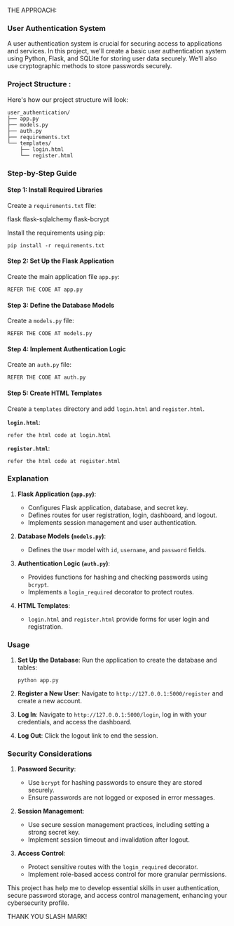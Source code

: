 THE APPROACH:

### User Authentication System

A user authentication system is crucial for securing access to applications and services. In this project, we'll create a basic user authentication system using Python, Flask, and SQLite for storing user data securely. We'll also use cryptographic methods to store passwords securely.

### Project Structure :

Here's how our project structure will look:
```
user_authentication/
├── app.py
├── models.py
├── auth.py
├── requirements.txt
└── templates/
    ├── login.html
    └── register.html
```

### Step-by-Step Guide 

#### Step 1: Install Required Libraries

Create a `requirements.txt` file:


flask
flask-sqlalchemy
flask-bcrypt


Install the requirements using pip:
```
pip install -r requirements.txt
```

#### Step 2: Set Up the Flask Application

Create the main application file `app.py`:

```REFER THE CODE AT app.py```

#### Step 3: Define the Database Models

Create a `models.py` file:

```REFER THE CODE AT models.py```

#### Step 4: Implement Authentication Logic

Create an `auth.py` file:

```REFER THE CODE AT auth.py```

#### Step 5: Create HTML Templates

Create a `templates` directory and add `login.html` and `register.html`.

**`login.html`**:

```refer the html code at login.html```

**`register.html`**:

```refer the html code at register.html```

### Explanation

1. **Flask Application (`app.py`)**:
   - Configures Flask application, database, and secret key.
   - Defines routes for user registration, login, dashboard, and logout.
   - Implements session management and user authentication.

2. **Database Models (`models.py`)**:
   - Defines the `User` model with `id`, `username`, and `password` fields.

3. **Authentication Logic (`auth.py`)**:
   - Provides functions for hashing and checking passwords using `bcrypt`.
   - Implements a `login_required` decorator to protect routes.

4. **HTML Templates**:
   - `login.html` and `register.html` provide forms for user login and registration.

### Usage

1. **Set Up the Database**:
   Run the application to create the database and tables:
   ```
   python app.py
   ```

2. **Register a New User**:
   Navigate to `http://127.0.0.1:5000/register` and create a new account.

3. **Log In**:
   Navigate to `http://127.0.0.1:5000/login`, log in with your credentials, and access the dashboard.

4. **Log Out**:
   Click the logout link to end the session.

### Security Considerations

1. **Password Security**:
   - Use `bcrypt` for hashing passwords to ensure they are stored securely.
   - Ensure passwords are not logged or exposed in error messages.

2. **Session Management**:
   - Use secure session management practices, including setting a strong secret key.
   - Implement session timeout and invalidation after logout.

3. **Access Control**:
   - Protect sensitive routes with the `login_required` decorator.
   - Implement role-based access control for more granular permissions.

This project has help me to develop essential skills in user authentication, secure password storage, and access control management, enhancing your cybersecurity profile.

THANK YOU SLASH MARK!

